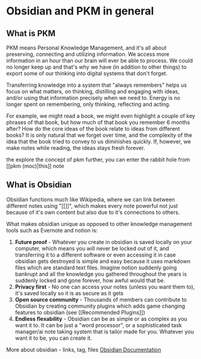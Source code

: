 # Obsidian and PKM in general

## What is PKM

PKM means Personal Knowledge Management, and it's all about preserving, connecting and utilizing information. We access more information in an hour than our brain will ever be able to process. We could no longer keep up and that's why we have (in addition to other things) to export some of our thinking into digital systems that don't forget.

Transferring knowledge into a system that "always remembers" helps us focus on what matters, on thinking, distilling and engaging with ideas, and/or using that information precisely when we need to. Energy is no longer spent on remembering, only thinking, reflecting and acting. 

For example, we might read a book, we might even highlight a couple of key phrases of that book, but how much of that book you remember 6 months after? How do the core ideas of the book relate to ideas from different books? It is only natural that we forget over time, and the complexity of the idea that the book tried to convey to us diminishes quickly. If, however, we make notes while reading, the ideas stays fresh forever.

the explore the concept of pkm further, you can enter the rabbit hole from [[pkm (moc)|this]] note

## What is Obsidian

Obsidian functions much like Wikipedia, where we can link between different notes using "[[]]", which makes every note powerful not just because of it's own content but also due to it's connections to others.

What makes obsidian unique as opposed to other knowledge management tools such as Evernote and notion is:
1. **Future proof** - Whatever you create in obsidian is saved locally on your computer, which means you will never be locked out of it, and transferring it to a different software or even accessing it in case obsidian gets destroyed is simple and easy because it uses markdown files which are standard text files. Imagine notion suddenly going bankrupt and all the knowledge you gathered throughout the years is suddenly locked and gone forever, how awful would that be. 
2. **Privacy first** - No one can access your notes (unless you want them to), it's saved locally so it is as secure as it gets
3. **Open source community** - Thousands of members can contribute to Obsidian by creating community plugins which adds game changing features to obsidian (see [[Recommended Plugins]])
4. **Endless flexability** - Obsidian can be as simple or as complex as you want it to. It can be just a "word processor", or a sophisticated task manager/ai note taking system that is tailor made for you. Whatever you want it to be, you can create it.

More about obsidian - links, tag, files [Obsidian Documentation](https://help.obsidian.md/Home)